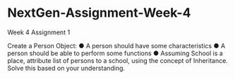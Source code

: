 # NextGen-Assignment-Week-4
Week 4 Assignment 1

Create a Person Object:
● A person should have some characteristics
● A person should be able to perform some functions
● Assuming School is a place, attribute list of persons to a school, using the concept of Inheritance.
Solve this based on your understanding.
